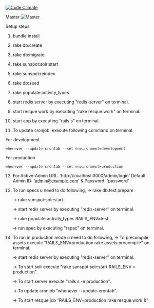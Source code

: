 [![Code Climate](https://codeclimate.com/github/rohandaxini/knowbuddy.png)](https://codeclimate.com/github/rohandaxini/knowbuddy)

Master
![Master](https://circleci.com/gh/rohandaxini/knowbuddy/tree/master.png?circle-token=61ddb14b679c324670351c7807b8bf01d8685972)


Setup steps

1) bundle install

2) rake db:create

3) rake db:migrate

4) rake sunspot:solr:start

5) rake sunspot:reindex

6) rake db:seed

7) rake populate:activity_types

8) start redis server by executing "redis-server" on terminal.

9) start resque work by executing "rake resque:work" on terminal.

10) start app by executing "rails s" on terminal.

11) To update cronjob, execute following command on terminal.
    
For development
    
    whenever --update-crontab --set environment=development

For production
    
    whenever --update-crontab --set environment=production

12) For Active-Admin URL: 'http://localhost:3000/admin/login'
   Default Admin ID: 'admin@example.com' & Password: 'password'

13) To run specs u need to do following,
    -> rake db:test:prepare

    -> rake sunspot:solr:start

    -> start redis server by executing "redis-server" on terminal.

    -> rake populate:activity_types  RAILS_ENV=test

    -> run spec by executing "rspec" on terminal.

14) To run in production mode u need to do following,
    -> To precompile assets execute "RAILS_ENV=production rake assets:precompile" on terminal.

    -> start redis server by executing "redis-server" on terminal.

    -> To start solr execute "rake sunspot:solr:start RAILS_ENV = production".

    -> To start server execute "rails s -e production".

    -> To update cronjob "whenever --update-crontab".

    -> To start resque job "RAILS_ENV=production rake resque:work &"


